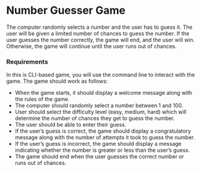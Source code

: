 # Number Guesser Game
The computer randomly selects a number and the user has to guess it. The user will be given a limited number of chances to guess the number. If the user guesses the number correctly, the game will end, and the user will win. Otherwise, the game will continue until the user runs out of chances.

### Requirements
In this is CLI-based game, you will use the command line to interact with the game. The game should work as follows:

* When the game starts, it should display a welcome message along with the rules of the game.
* The computer should randomly select a number between 1 and 100.
* User should select the difficulty level (easy, medium, hard) which will determine the number of chances they get to guess the number.
* The user should be able to enter their guess.
* If the user’s guess is correct, the game should display a congratulatory message along with the number of attempts it took to guess the number.
* If the user’s guess is incorrect, the game should display a message indicating whether the number is greater or less than the user’s guess.
* The game should end when the user guesses the correct number or runs out of chances.
